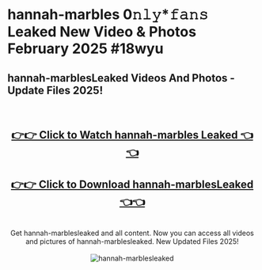 # hannah-marbles 0𝚗𝚕𝚢*𝚏𝚊𝚗𝚜 Leaked New Video & Photos February 2025 #18wyu

<h2>hannah-marblesLeaked Videos And Photos - Update Files 2025!</h2>
<br>
<div align="center">
<h2><a href="https://mediaupload.pro?title=hannah-marbles&ref=11F" rel="nofollow">👉👉 Click to Watch hannah-marbles Leaked 👈👈</a></h2>
<h2><a href="https://mediaupload.pro?title=hannah-marbles&ref=11F" rel="nofollow">👉👉 Click to Download hannah-marblesLeaked 👈👈</a></h2>
<br>
Get hannah-marblesleaked and all content. Now you can access all videos and pictures of hannah-marblesleaked. New Updated Files 2025!
<br>
<br>
<a href="https://mediaupload.pro?title=hannah-marbles&ref=11F" rel="nofollow" data-target="animated-image.originalLink"><img src="https://i.ibb.co/Gkj2r4b/banner.png" alt="hannah-marblesleaked" style="max-width: 100%; display: inline-block;" data-target="animated-image.originalImage"></a>
</div>
<br>

